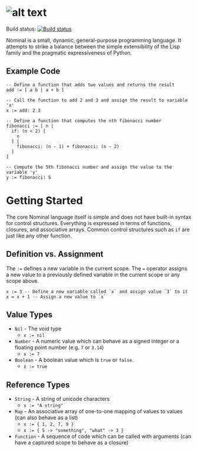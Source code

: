 ![alt text](https://github.com/colinhect/nominal/raw/master/Nominal.png "Nominal")
=======

Build status: [![Build status](https://travis-ci.org/colinhect/nominal.png)](https://travis-ci.org/colinhect/nominal)

Nominal is a small, dynamic, general-purpose programming language.  It attempts to strike a balance between the simple extensibility of the Lisp family and the pragmatic expressiveness of Python.

## Example Code
```
-- Define a function that adds two values and returns the result
add := [ a b | a + b ]

-- Call the function to add 2 and 3 and assign the result to variable 'x'
x := add: 2 3

-- Define a function that computes the nth fibonacci number
fibonacci := [ n |
  if: (n < 2) [
    n
  ] [
    fibonacci: (n - 1) + fibonacci: (n - 2)
  ]
]

-- Compute the 5th fibonacci number and assign the value to the variable 'y'
y := fibonacci: 5
```

# Getting Started
The core Nominal language itself is simple and does not have built-in syntax for control structures. Everything is expressed in terms of functions, closures, and associative arrays. Common control structures such as `if` are just like any other function.

## Definition vs. Assignment
The `:=` defines a new variable in the current scope. The `=` operator assigns a new value to a previously defined variable in the current scope or any scope above.

```
x := 3 -- Define a new variable called `x` and assign value `3` to it
x = x + 1 -- Assign a new value to `x`
```

## Value Types
* `Nil` - The void type
  - `x := nil`
* `Number` - A numeric value which can behave as a signed integer or a floating point number (e.g. `7` or `3.14`)
  - `x := 7`
* `Boolean` - A boolean value which is `true` or `false`.
  - `x := true`

## Reference Types
* `String` - A string of unicode characters
  - `x := "A string"`
* `Map` - An associative array of one-to-one mapping of values to values (can also behave as a list)
  - `x := { 1, 2, 7, 9 }`
  - `x := { 5 -> "something", "what" -> 3 }`
* `Function` - A sequence of code which can be called with arguments (can have a captured scope to behave as a closure)
